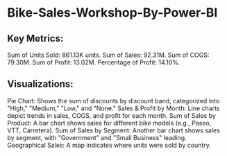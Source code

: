 # Bike-Sales-Workshop-By-Power-BI

## Key Metrics:

Sum of Units Sold: 861.13K units.
Sum of Sales: 92.31M.
Sum of COGS: 79.30M.
Sum of Profit: 13.02M.
Percentage of Profit: 14.10%.
## Visualizations:

Pie Chart: Shows the sum of discounts by discount band, categorized into "High," "Medium," "Low," and "None."
Sales & Profit by Month: Line charts depict trends in sales, COGS, and profit for each month.
Sum of Sales by Product: A bar chart shows sales for different bike models (e.g., Paseo, VTT, Carretera).
Sum of Sales by Segment: Another bar chart shows sales by segment, with "Government" and "Small Business" leading.
Geographical Sales: A map indicates where units were sold by country.
